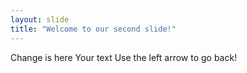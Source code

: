 ```yaml
---
layout: slide
title: "Welcome to our second slide!"
---
```

Change is here
Your text
Use the left arrow to go back!
